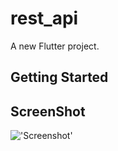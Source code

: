 # rest_api

A new Flutter project.

## Getting Started

## ScreenShot

!['Screenshot']('screenshot/screenshot.jpg')